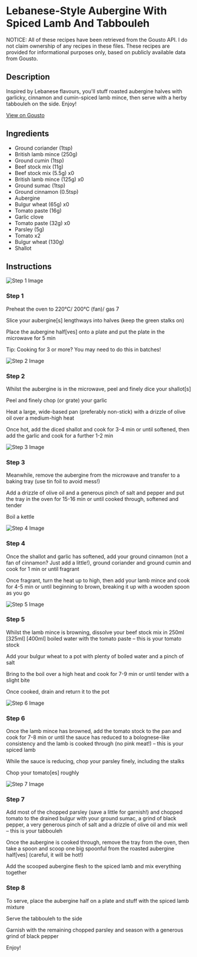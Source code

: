 # Lebanese-Style Aubergine With Spiced Lamb And Tabbouleh

NOTICE: All of these recipes have been retrieved from the Gousto API. I do not claim ownership of any recipes in these files. These recipes are provided for informational purposes only, based on publicly available data from Gousto.

## Description

Inspired by Lebanese flavours, you'll stuff roasted aubergine halves with garlicky, cinnamon and cumin-spiced lamb mince, then serve with a herby tabbouleh on the side. Enjoy!

[View on Gousto](https://www.gousto.co.uk/recipes/cookbook/lebanese-style-aubergine-with-spiced-lamb-and-tabbouleh)

## Ingredients

- Ground coriander (1tsp)
- British lamb mince (250g)
- Ground cumin (1tsp)
- Beef stock mix (11g)
- Beef stock mix (5.5g) x0
- British lamb mince (125g) x0
- Ground sumac (1tsp)
- Ground cinnamon (0.5tsp)
- Aubergine
- Bulgur wheat (65g) x0
- Tomato paste (16g)
- Garlic clove
- Tomato paste (32g) x0
- Parsley (5g)
- Tomato x2
- Bulgur wheat (130g)
- Shallot

## Instructions

![Step 1 Image](https://production-media.gousto.co.uk/cms/recipe-step-image/Step-1-1646755723234-x200.jpg)

### Step 1

Preheat the oven to 220°C/ 200°C (fan)/ gas 7

Slice your aubergine[s] lengthways into halves (keep the green stalks on)

Place the aubergine half[ves] onto a plate and put the plate in the microwave for 5 min

Tip: Cooking for 3 or more? You may need to do this in batches!

![Step 2 Image](https://production-media.gousto.co.uk/cms/recipe-step-image/Step-2-1646755731864-x200.jpg)

### Step 2

Whilst the aubergine is in the microwave, peel and finely dice your shallot[s]

Peel and finely chop (or grate) your garlic

Heat a large, wide-based pan (preferably non-stick) with a drizzle of olive oil over a medium-high heat

Once hot, add the diced shallot and cook for 3-4 min or until softened, then add the garlic and cook for a further 1-2 min

![Step 3 Image](https://production-media.gousto.co.uk/cms/recipe-step-image/Step-3-1646755739865-x200.jpg)

### Step 3

Meanwhile, remove the aubergine from the microwave and transfer to a baking tray (use tin foil to avoid mess!)

Add a drizzle of olive oil and a generous pinch of salt and pepper and put the tray in the oven for 15-16 min or until cooked through, softened and tender

Boil a kettle

![Step 4 Image](https://production-media.gousto.co.uk/cms/recipe-step-image/Step-4-1646755748555-x200.jpg)

### Step 4

Once the shallot and garlic has softened, add your ground cinnamon (not a fan of cinnamon? Just add a little!), ground coriander and ground cumin and cook for 1 min or until fragrant

Once fragrant, turn the heat up to high, then add your lamb mince and cook for 4-5 min or until beginning to brown, breaking it up with a wooden spoon as you go

![Step 5 Image](https://production-media.gousto.co.uk/cms/recipe-step-image/Step-5-1646755756037-x200.jpg)

### Step 5

Whilst the lamb mince is browning, dissolve your beef stock mix in 250ml <span class="text-purple">[325ml] </span><span class="text-danger">[400ml]</span> boiled water with the tomato paste – this is your tomato stock

Add your bulgur wheat to a pot with plenty of boiled water and a pinch of salt

Bring to the boil over a high heat and cook for 7-9 min or until tender with a slight bite

Once cooked, drain and return it to the pot

![Step 6 Image](https://production-media.gousto.co.uk/cms/recipe-step-image/Step-6-1646755764191-x200.jpg)

### Step 6

Once the lamb mince has browned, add the tomato stock to the pan and cook for 7-8 min or until the sauce has reduced to a bolognese-like consistency and the lamb is cooked through (no pink meat!) – this is your spiced lamb

While the sauce is reducing, chop your parsley finely, including the stalks

Chop your tomato[es] roughly

![Step 7 Image](https://production-media.gousto.co.uk/cms/recipe-step-image/Step-7-1646756090763-x200.jpg)

### Step 7

Add most of the chopped parsley (save a little for garnish!) and chopped tomato to the drained bulgur with your ground sumac, a grind of black pepper, a very generous pinch of salt and a drizzle of olive oil and mix well – this is your tabbouleh

Once the aubergine is cooked through, remove the tray from the oven, then take a spoon and scoop one big spoonful from the roasted aubergine half[ves] (careful, it will be hot!)

Add the scooped aubergine flesh to the spiced lamb and mix everything together

### Step 8

To serve, place the aubergine half on a plate and stuff with the spiced lamb mixture

Serve the tabbouleh to the side

Garnish with the remaining chopped parsley and season with a generous grind of black pepper

Enjoy!


